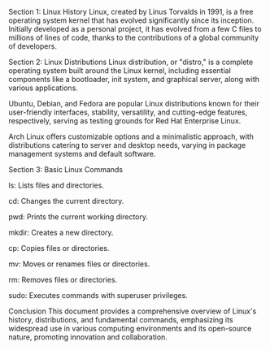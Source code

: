 Section 1: Linux History
Linux, created by Linus Torvalds in 1991, is a free operating system kernel that has evolved significantly since its inception. Initially developed as a personal project, it has evolved from a few C files to millions of lines of code, thanks to the contributions of a global community of developers.

Section 2: Linux Distributions
Linux distribution, or "distro," is a complete operating system built around the Linux kernel, including essential components like a bootloader, init system, and graphical server, along with various applications.

Ubuntu, Debian, and Fedora are popular Linux distributions known for their user-friendly interfaces, stability, versatility, and cutting-edge features, respectively, serving as testing grounds for Red Hat Enterprise Linux.

Arch Linux offers customizable options and a minimalistic approach, with distributions catering to server and desktop needs, varying in package management systems and default software.

Section 3: Basic Linux Commands

ls: Lists files and directories.

cd: Changes the current directory.

pwd: Prints the current working directory.

mkdir: Creates a new directory.

cp: Copies files or directories.

mv: Moves or renames files or directories.

rm: Removes files or directories.

sudo: Executes commands with superuser privileges.


Conclusion
This document provides a comprehensive overview of Linux's history, distributions, and fundamental commands, emphasizing its widespread use in various computing environments and its open-source nature, promoting innovation and collaboration.
